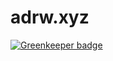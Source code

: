 # adrw.xyz

[![Greenkeeper badge](https://badges.greenkeeper.io/adrw/adrw.xyz.svg)](https://greenkeeper.io/)
